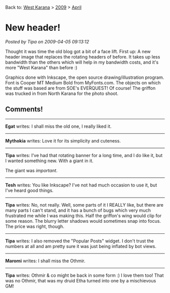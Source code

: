 Back to: [West Karana](/posts/westkarana.md) > [2009](/posts/2009/westkarana.md) > [April](./westkarana.md)
# New header!

*Posted by Tipa on 2009-04-05 09:13:12*

Thought it was time the old blog got a bit of a face lift. First up: A new header image that replaces the rotating headers of before. It takes up less bandwidth than the others which will help in my bandwidth costs, and it's more "West Karana" than before :)

Graphics done with Inkscape, the open source drawing/illustration program. Font is Cooper MT Medium Bold from MyFonts.com. The objects on which the stuff was based are from SOE's EVERQUEST! Of course! The griffon was trucked in from North Karana for the photo shoot.

## Comments!

---

**Egat** writes: I shall miss the old one, I really liked it.

---

**Mythokia** writes: Love it for its simplicity and cuteness.

---

**Tipa** writes: I've had that rotating banner for a long time, and I do like it, but I wanted something new. With a giant in it.

The giant was *important*.

---

**Tesh** writes: You like Inkscape? I've not had much occasion to use it, but I've heard good things.

---

**Tipa** writes: No, not really. Well, some parts of it I REALLY like, but there are many parts I can't stand, and it has a bunch of bugs which very much frustrated me while I was making this. Half the griffon's wing would clip for some reason. The blurry letter shadows would sometimes snap into focus. The price was right, though.

---

**Tipa** writes: I also removed the "Popular Posts" widget. I don't trust the numbers at all and am pretty sure it was just being inflated by bot views.

---

**Maromi** writes: I shall miss the Othmir.

---

**Tipa** writes: Othmir & co might be back in some form :) I love them too! That was no Othmir, that was my druid Etha turned into one by a mischievous GM!

